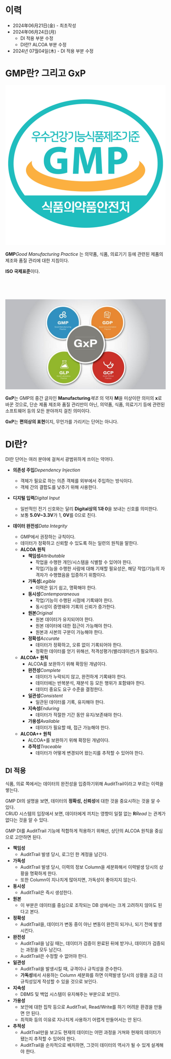 # 이력
- 2024年06月21日(金) - 최초작성
- 2024年06月24日(月)
    - DI 적용 부분 수정
    - DI란? ALCOA 부분 수정
- 2024년 07월04일(木) - DI 적용 부분 수정

# GMP란? 그리고 GxP

<img src='./gmp.jpg' style='width:512px'/>

**GMP**_Good Manufacturing Practice_ 는 의약품, 식품, 의료기기 등에 관련된 제품의 제조와 품질 관리에 대한 지침이다.

**ISO 국제표준**이다.

<br/><br/><br/>

<img src='./gxp.jpg' style='width:512px'/>

**GxP**는 GMP의 중간 글자인 **Manufacturing**_제조_ 의 약자 **M**을 미상이란 의미의 **x**로 바꾼 것으로, 단순 제품 제조와 품질 관리만이 아닌, 의약품, 식품, 의료기기 등에 관련된 소프트웨어 등의 모든 분야까지 걸친 의미이다.

**GxP**는 **편의상의 표현**이지, 무언가를 가리키는 단어는 아니다.





# DI란?

DI란 단어는 여러 분야에 걸쳐서 광범위하게 쓰이는 약어다.

- **의존성 주입**_Dependency Injection_
    - 객체가 필요로 하는 의존 객체를 외부에서 주입하는 방식이다.
    - 객체 간의 결합도를 낮추기 위해 사용한다.

- **디지털 입력**_Digital Input_
    - 일반적인 전기 신호와는 달리 **Digital상의 1과 0**을 보내는 신호를 의미한다.
    - 보통 **5.0V~3.3V**가 1, **0V**를 0으로 친다.

- **데이터 완전성**_Data Integrity_
    - GMP에서 권장하는 규칙이다.
    - 데이터가 정확하고 신뢰할 수 있도록 하는 일련의 원칙을 말한다.
    - **ALCOA 원칙**
        - **책임성**_Attributable_
            - 작업을 수행한 개인/시스템을 식별할 수 있어야 한다.
            - 작업/기능을 수행한 사람에 대해 기재할 필요성은, 해당 작업/기능의 자격자가 수행했음을 입증하기 위함이다.
        - **가독성**_Legible_
            - 이력은 읽기 쉽고, 명확해야 한다.
        - **동시성**_Contemporaneous_
            - 작업/기능이 수행된 시점에 기록돼야 한다.
            - 동시성이 증명돼야 기록의 신뢰가 증가한다.
        - **원본**_Original_
            - 원본 데이터가 유지되어야 한다.
            - 원본 데이터에 대한 접근이 가능해야 한다.
            - 원본과 사본의 구분이 가능해야 한다.
        - **정확성**_Accurate_
            - 데이터가 정확하고, 오류 없이 기록되어야 한다.
            - 정확한 데이터를 얻기 위해선, 적격성평가(밸리데이션)가 필요하다.
    - **ALCOA+ 원칙**
        - ALCOA를 보완하기 위해 확장된 개념이다.
        - **완전성**_Complete_
            - 데이터가 누락되지 않고, 완전하게 기록돼야 한다.
            - 데이터에는 반복분석, 재분석 등 모든 행위가 포함돼야 한다.
            - 데이터 중요도 요구 수준을 결정한다.
        - **일관성**_Consistent_
            - 일관된 데이터를 기록, 유지해야 한다.
        - **지속성**_Enduring_
            - 데이터가 적절한 기간 동안 유지/보존돼야 한다.
        - **가용성**_Available_
            - 데이터가 필요할 때, 접근 가능해야 한다.
    - **ALCOA++ 원칙**
        - ALCOA+를 보완하기 위해 확장된 개념이다.
        - **추적성**_Traceable_
            - 데이터가 어떻게 변경되어 왔는지를 추적할 수 있어야 한다.



## DI 적용

식품, 의료 쪽에서는 데이터의 완전성을 입증하기위해 AuditTrail이라고 부르는 이력을 쌓는다.

GMP DI의 설명을 보면, 데이터의 **정확성, 신뢰성**에 대한 것을 중요시하는 것을 알 수 있다.\
CRUD 시스템의 입장에서 보면, 데이터에게 끼치는 영향이 일절 없는 **R**_Read_ 는 관계가 없다는 것을 알 수 있다.

GMP DI를 AuditTrail 기능에 적합하게 적용하기 위해선, 상단의 ALCOA 원칙을 중심으로 고안하면 된다.

- **책임성**
    - AuditTrail 발생 당시, 로그인 한 계정을 남긴다.
- **가독성**
    - AuditTrail 발생 당시, 이력의 정보 Column을 세분화해서 이력발생 당시의 상황을 명확하게 한다.
    - 또한 Column이 지나치게 많아지면, 가독성이 좋아지지 않는다.
- **동시성**
    - AuditTrail은 즉시 생성한다.
- **원본**
    - 이 부분은 데이터를 중심으로 조작되는 DB 상에서는 크게 고려하지 않아도 된다고 본다.
- **정확성**
    - AuditTrail을, 데이터가 변동 중이 아닌 변동이 완전히 되거나, 되기 전에 발생시킨다.
- **완전성**
    - AuditTrail을 남길 때는, 데이터가 검증이 완료된 뒤에 받거나, 데이터가 검증되는 과정을 모두 남긴다.
    - AuditTrail은 수정할 수 없어야 한다.
- **일관성**
    - AuditTrail을 발생시킬 때, 규격이나 규칙성을 준수한다.
    - **가독성**에서 사용하는 Column 세분화를 하면 이력발생 당시의 상황을 조금 더 규칙성있게 작성할 수 있을 것으로 보인다.
- **지속성**
    - DBMS 및 백업 시스템이 유지해주는 부분으로 보인다.
- **가용성**
    - 보안에 대한 집착 등으로 AuditTrail, Read/Write를 하기 어려운 환경을 만들면 안 된다.
    - 최적화 등의 이유로 지나치게 사용하기 어렵게 만들어서는 안 된다.
- **추적성**
    - AuditTrail만을 보고도 현재의 데이터는 어떤 과정을 거쳐와 현재의 데이터가 됐는지 추적할 수 있어야 한다.
    - AuditTrail을 순차적으로 배치하면, 그것이 데이터의 역사가 될 수 있게 설계해야 한다.